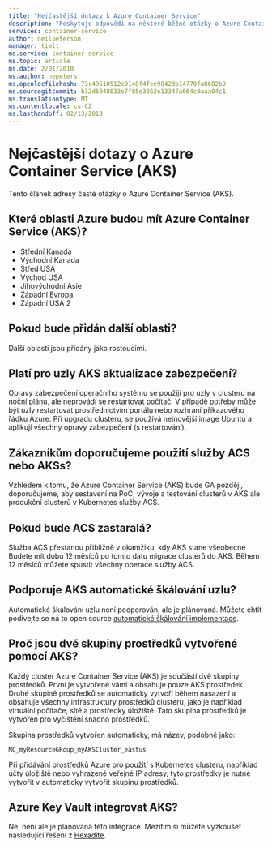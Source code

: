 ```yaml
---
title: "Nejčastější dotazy k Azure Container Service"
description: "Poskytuje odpovědi na některé běžné otázky o Azure Container Service."
services: container-service
author: neilpeterson
manager: timlt
ms.service: container-service
ms.topic: article
ms.date: 2/01/2018
ms.author: nepeters
ms.openlocfilehash: 73c49510512c9148f4fee98423b14770fa8602b9
ms.sourcegitcommit: b32d6948033e7f85e3362e13347a664c0aaa04c1
ms.translationtype: MT
ms.contentlocale: cs-CZ
ms.lasthandoff: 02/13/2018
---
```

# <a name="frequently-asked-questions-about-azure-container-service-aks"></a>Nejčastější dotazy o Azure Container Service (AKS)

Tento článek adresy časté otázky o Azure Container Service (AKS).

## <a name="which-azure-regions-will-have-azure-container-service-aks"></a>Které oblasti Azure budou mít Azure Container Service (AKS)? 

- Střední Kanada 
- Východní Kanada 
- Střed USA 
- Východ USA 
- Jihovýchodní Asie 
- Západní Evropa 
- Západní USA 2 

## <a name="when-will-additional-regions-be-added"></a>Pokud bude přidán další oblasti? 

Další oblasti jsou přidány jako rostoucími.

## <a name="are-security-updates-applied-to-aks-nodes"></a>Platí pro uzly AKS aktualizace zabezpečení? 

Opravy zabezpečení operačního systému se použijí pro uzly v clusteru na noční plánu, ale neprovádí se restartovat počítač. V případě potřeby může být uzly restartovat prostřednictvím portálu nebo rozhraní příkazového řádku Azure. Při upgradu clusteru, se používá nejnovější image Ubuntu a aplikují všechny opravy zabezpečení (s restartování).

## <a name="do-you-recommend-customers-use-acs-or-akss"></a>Zákazníkům doporučujeme použití služby ACS nebo AKSs? 

Vzhledem k tomu, že Azure Container Service (AKS) bude GA později, doporučujeme, aby sestavení na PoC, vývoje a testování clusterů v AKS ale produkční clusterů v Kubernetes služby ACS.  

## <a name="when-will-acs-be-deprecated"></a>Pokud bude ACS zastaralá? 

Služba ACS přestanou přibližně v okamžiku, kdy AKS stane všeobecné Budete mít dobu 12 měsíců po tomto datu migrace clusterů do AKS. Během 12 měsíců můžete spustit všechny operace služby ACS.

## <a name="does-aks-support-node-autoscaling"></a>Podporuje AKS automatické škálování uzlu? 

Automatické škálování uzlu není podporován, ale je plánovaná. Můžete chtít podívejte se na to open source [automatické škálování implementace][auto-scaler].

## <a name="why-are-two-resource-groups-created-with-aks"></a>Proč jsou dvě skupiny prostředků vytvořené pomocí AKS? 

Každý cluster Azure Container Service (AKS) je součástí dvě skupiny prostředků. První je vytvořené vámi a obsahuje pouze AKS prostředek. Druhé skupině prostředků se automaticky vytvoří během nasazení a obsahuje všechny infrastruktury prostředků clusteru, jako je například virtuální počítače, sítě a prostředky úložiště. Tato skupina prostředků je vytvořen pro vyčištění snadno prostředků. 

Skupina prostředků vytvořen automaticky, má název, podobně jako:

```
MC_myResourceGRoup_myAKSCluster_eastus
```

Při přidávání prostředků Azure pro použití s Kubernetes clusteru, například účty úložiště nebo vyhrazené veřejné IP adresy, tyto prostředky je nutné vytvořit v automaticky vytvořit skupinu prostředků.   

## <a name="is-azure-key-vault-integrated-with-aks"></a>Azure Key Vault integrovat AKS? 

Ne, není ale je plánovaná této integrace. Mezitím si můžete vyzkoušet následující řešení z [Hexadite][hexadite]. 

<!-- LINKS - external -->
[auto-scaler]: https://github.com/kubernetes/autoscaler
[hexadite]: https://github.com/Hexadite/acs-keyvault-agent  